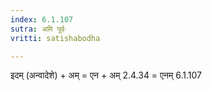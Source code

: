 ```yaml
---
index: 6.1.107
sutra: अमि पूर्वः
vritti: satishabodha

---
```

इदम् (अन्वादेशे) + अम् = एन + अम् 2.4.34 = एनम् 6.1.107 